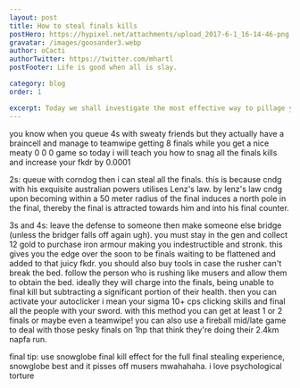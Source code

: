 ```yaml
---
layout: post
title: How to steal finals kills
postHero: https://hypixel.net/attachments/upload_2017-6-1_16-14-46-png.2331114/
gravatar: /images/goosander3.webp
author: oCacti
authorTwitter: https://twitter.com/mhartl
postFooter: Life is good when all is slay.

category: blog
order: 1

excerpt: Today we shall investigate the most effective way to pillage your teammates' final kills. Our special guest Grandmaster oCacti elucidates the various methodologies to magnify your FKDR exponentially through the fullest utilisation of your teammates.
---
```


you know when you queue 4s with sweaty friends but they actually have a braincell and manage to teamwipe getting 8 finals while you get a nice meaty 0 0 0 game so today i will teach you how to snag all the finals kills and increase your fkdr by 0.0001

2s: queue with corndog then i can steal all the finals. this is because cndg with his exquisite australian powers utilises Lenz's law. by lenz's law cndg upon becoming within a 50 meter radius of the final induces a north pole in the final, thereby the final is attracted towards him and into his final counter. 

3s and 4s: leave the defense to someone then make someone else bridge (unless the bridger falls off again ugh). you must stay in the gen and collect 12 gold to purchase iron armour making you indestructible and stronk. this gives you the edge over the soon to be finals waiting to be flattened and added to that juicy fkdr. you should also buy tools in case the rusher can't break the bed. follow the person who is rushing like musers and allow them to obtain the bed. ideally they will charge into the finals, being unable to final kill but subtracting a significant portion of their health. then you can activate your autoclicker i mean your sigma 10+ cps clicking skills and final all the people with your sword. with this method you can get at least 1 or 2 finals or maybe even a teamwipe! you can also use a fireball mid/late game to deal with those pesky finals on 1hp that think they're doing their 2.4km napfa run.

final tip: use snowglobe final kill effect for the full final stealing experience, snowglobe best and it pisses off musers mwahahaha.
i love psychological torture

